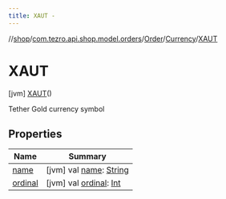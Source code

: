 ```yaml
---
title: XAUT -
---
```

//[shop](../../../../../index.md)/[com.tezro.api.shop.model.orders](../../../index.md)/[Order](../../index.md)/[Currency](../index.md)/[XAUT](index.md)



# XAUT  
 [jvm] [XAUT](index.md)()  


Tether Gold currency symbol

   


## Properties  
  
|  Name |  Summary | 
|---|---|
| <a name="com.tezro.api.shop.model.orders/Order.Currency.XAUT/name/#/PointingToDeclaration/"></a>[name](name.md)| <a name="com.tezro.api.shop.model.orders/Order.Currency.XAUT/name/#/PointingToDeclaration/"></a> [jvm] val [name](name.md): [String](https://kotlinlang.org/api/latest/jvm/stdlib/kotlin/-string/index.html)   <br>|
| <a name="com.tezro.api.shop.model.orders/Order.Currency.XAUT/ordinal/#/PointingToDeclaration/"></a>[ordinal](ordinal.md)| <a name="com.tezro.api.shop.model.orders/Order.Currency.XAUT/ordinal/#/PointingToDeclaration/"></a> [jvm] val [ordinal](ordinal.md): [Int](https://kotlinlang.org/api/latest/jvm/stdlib/kotlin/-int/index.html)   <br>|

